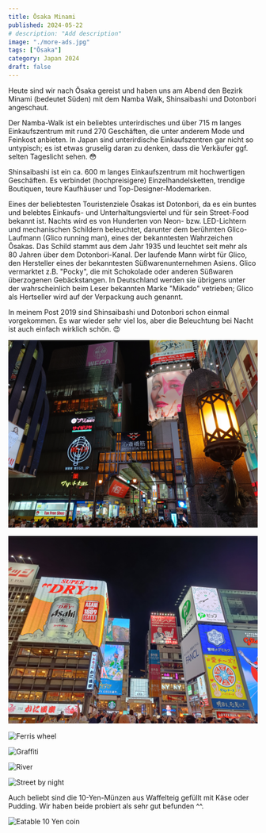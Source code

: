 ```yaml
---
title: Ōsaka Minami
published: 2024-05-22
# description: "Add description"
image: "./more-ads.jpg"
tags: ["Ōsaka"]
category: Japan 2024
draft: false
---
```


Heute sind wir nach Ōsaka gereist und haben uns am Abend den Bezirk Minami (bedeutet Süden) mit dem Namba Walk, Shinsaibashi und Dotonbori angeschaut.

Der Namba-Walk ist ein beliebtes unterirdisches und über 715 m langes Einkaufszentrum mit rund 270 Geschäften, die unter anderem Mode und Feinkost anbieten. In Japan sind unterirdische Einkaufszentren gar nicht so untypisch; es ist etwas gruselig daran zu denken, dass die Verkäufer ggf. selten Tageslicht sehen. 😳

Shinsaibashi ist ein ca. 600 m langes Einkaufszentrum mit hochwertigen Geschäften. Es verbindet (hochpreisigere) Einzelhandelsketten, trendige Boutiquen, teure Kaufhäuser und Top-Designer-Modemarken.

Eines der beliebtesten Touristenziele Ōsakas ist Dotonbori, da es ein buntes und belebtes Einkaufs- und Unterhaltungsviertel und für sein Street-Food bekannt ist. Nachts wird es von Hunderten von Neon- bzw. LED-Lichtern und mechanischen Schildern beleuchtet, darunter dem berühmten Glico-Laufmann (Glico running man), eines der bekanntesten Wahrzeichen Ōsakas. Das Schild stammt aus dem Jahr 1935 und leuchtet seit mehr als 80 Jahren über dem Dotonbori-Kanal. Der laufende Mann wirbt für Glico, den Hersteller eines der bekanntesten Süßwarenunternehmen Asiens. Glico vermarktet z.B. "Pocky", die mit Schokolade oder anderen Süßwaren überzogenen Gebäckstangen. In Deutschland werden sie übrigens unter der wahrscheinlich beim Leser bekannten Marke "Mikado" vetrieben; Glico als Hertseller wird auf der Verpackung auch genannt.

In meinem Post 2019 sind Shinsaibashi und Dotonbori schon einmal vorgekommen.
Es war wieder sehr viel los, aber die Beleuchtung bei Nacht ist auch einfach wirklich schön. 😍 

![Shinsaibashi](./shinsaibashi.jpg)

![Advertisment](./ads.jpg)

![Ferris wheel](./ferris-wheel.jpg)

![Graffiti](./graffiti.jpg)

![River](./river.jpg)

![Street by night](./street-by-night.jpg)

Auch beliebt sind die 10-Yen-Münzen aus Waffelteig gefüllt mit Käse oder Pudding. Wir haben beide probiert als sehr gut befunden ^^.

![Eatable 10 Yen coin](./10-yen.jpg)
